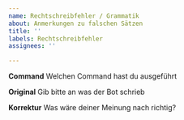 ```yaml
---
name: Rechtschreibfehler / Grammatik
about: Anmerkungen zu falschen Sätzen
title: ''
labels: Rechtschreibfehler
assignees: ''

---
```


**Command**
Welchen Command hast du ausgeführt

**Original**
Gib bitte an was der Bot schrieb

**Korrektur**
Was wäre deiner Meinung nach richtig?
